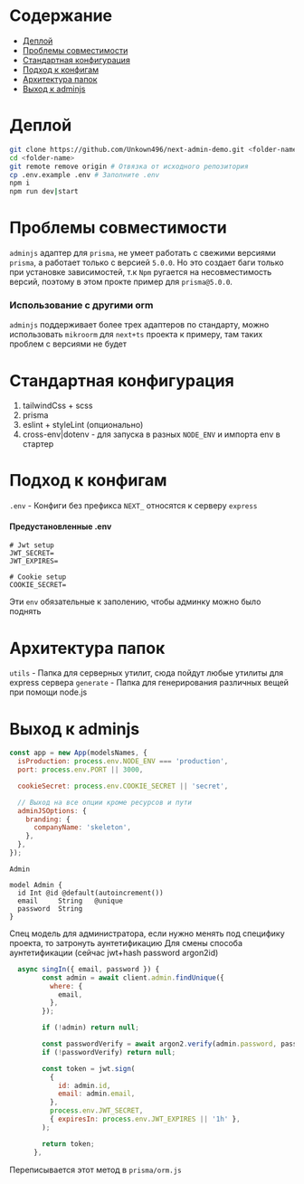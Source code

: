 # Содержание

- [Деплой](#деплой)
- [Проблемы совместимости](#проблемы-совместимости)
- [Стандартная конфигурация](#стандартная-конфигурация)
- [Подход к конфигам](#подход-к-конфигам)
- [Архитектура папок](#архитектура-папок)
- [Выход к adminjs](#выход-к-adminjs)

# Деплой

```bash
git clone https://github.com/Unkown496/next-admin-demo.git <folder-name>
cd <folder-name>
git remote remove origin # Отвязка от исходного репозитория
cp .env.example .env # Заполните .env
npm i
npm run dev|start
```

# Проблемы совместимости

`adminjs` адаптер для `prisma`, не умеет работать с свежими версиями `prisma`, а работает только с версией `5.0.0`. Но это создает баги только при установке зависимостей, т.к `Npm` ругается на несовместимость версий, поэтому в этом прокте пример для `prisma@5.0.0`.

### Использование с другими orm

`adminjs` поддерживает более трех адаптеров по стандарту, можно использовать `mikroorm` для `next+ts` проекта к примеру, там таких проблем с версиями не будет

# Стандартная конфигурация

1. tailwindCss + scss
2. prisma
3. eslint + styleLint (опционально)
4. cross-env|dotenv - для запуска в разных `NODE_ENV` и импорта env в стартер

# Подход к конфигам

`.env` - Конфиги без префикса `NEXT_` относятся к серверу `express`

#### Предустановленные .env

```env
# Jwt setup
JWT_SECRET=
JWT_EXPIRES=

# Cookie setup
COOKIE_SECRET=
```

Эти `env` обязательные к заполению, чтобы админку можно было поднять

# Архитектура папок

`utils` - Папка для серверных утилит, сюда пойдут любые утилиты для express сервера
`generate` - Папка для генерирования различных вещей при помощи node.js

# Выход к adminjs

```js
const app = new App(modelsNames, {
  isProduction: process.env.NODE_ENV === 'production',
  port: process.env.PORT || 3000,

  cookieSecret: process.env.COOKIE_SECRET || 'secret',

  // Выход на все опции кроме ресурсов и пути
  adminJSOptions: {
    branding: {
      companyName: 'skeleton',
    },
  },
});
```

`Admin`

```prisma
model Admin {
  id Int @id @default(autoincrement())
  email     String   @unique
  password  String
}
```

Спец модель для администратора, если нужно менять под специфику проекта, то затронуть аунтетификацию
Для смены способа аунтетификации (сейчас jwt+hash password argon2id)

```js
  async singIn({ email, password }) {
        const admin = await client.admin.findUnique({
          where: {
            email,
          },
        });

        if (!admin) return null;

        const passwordVerify = await argon2.verify(admin.password, password);
        if (!passwordVerify) return null;

        const token = jwt.sign(
          {
            id: admin.id,
            email: admin.email,
          },
          process.env.JWT_SECRET,
          { expiresIn: process.env.JWT_EXPIRES || '1h' },
        );

        return token;
      },
```

Переписывается этот метод в `prisma/orm.js`

